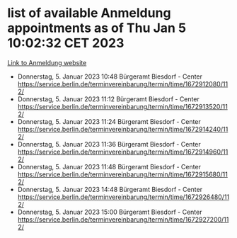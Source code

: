 # list of available Anmeldung appointments as of Thu Jan  5 10:02:32 CET 2023
[Link to Anmeldung website](https://service.berlin.de/terminvereinbarung/termin/tag.php?termin=0&anliegen[]=120686&dienstleisterlist=122210,122217,327316,122219,327312,122227,327314,122231,327346,122243,327348,122252,329742,122260,329745,122262,329748,122254,329751,122271,327278,122273,327274,122277,327276,330436,122280,327294,122282,327290,122284,327292,327539,122291,327270,122285,327266,122286,327264,122296,327268,150230,329760,122301,327282,122297,327286,122294,327284,122312,329763,122314,329775,122304,327330,122311,327334,122309,327332,122281,327352,122279,329772,122276,327324,122274,327326,122267,329766,122246,327318,122251,327320,122257,327322,122208,327298,122226,327300,121362,121364&herkunft=http%3A%2F%2Fservice.berlin.de%2Fdienstleistung%2F120686%2F)
- Donnerstag, 5. Januar 2023 10:48 Bürgeramt Biesdorf - Center https://service.berlin.de/terminvereinbarung/termin/time/1672912080/112/
- Donnerstag, 5. Januar 2023 11:12 Bürgeramt Biesdorf - Center https://service.berlin.de/terminvereinbarung/termin/time/1672913520/112/
- Donnerstag, 5. Januar 2023 11:24 Bürgeramt Biesdorf - Center https://service.berlin.de/terminvereinbarung/termin/time/1672914240/112/
- Donnerstag, 5. Januar 2023 11:36 Bürgeramt Biesdorf - Center https://service.berlin.de/terminvereinbarung/termin/time/1672914960/112/
- Donnerstag, 5. Januar 2023 11:48 Bürgeramt Biesdorf - Center https://service.berlin.de/terminvereinbarung/termin/time/1672915680/112/
- Donnerstag, 5. Januar 2023 14:48 Bürgeramt Biesdorf - Center https://service.berlin.de/terminvereinbarung/termin/time/1672926480/112/
- Donnerstag, 5. Januar 2023 15:00 Bürgeramt Biesdorf - Center https://service.berlin.de/terminvereinbarung/termin/time/1672927200/112/
